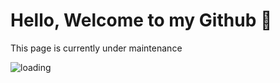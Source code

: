 
# Hello, Welcome to my Github :wave: 

This page is currently under maintenance 


![loading](https://github.com/user-attachments/assets/1ad80431-a906-4ccb-bac3-5874880cf2d9)








